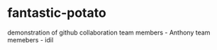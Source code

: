 # fantastic-potato
demonstration of github collaboration
team members - Anthony
team memebers - idil
